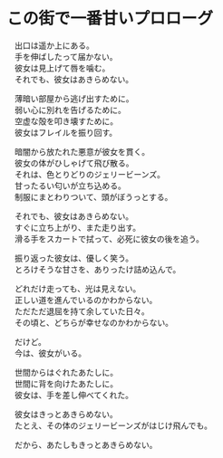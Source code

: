# この街で一番甘いプロローグ

　出口は遥か上にある。  
　手を伸ばしたって届かない。  
　彼女は見上げて唇を噛む。  
　それでも、彼女はあきらめない。

　薄暗い部屋から逃げ出すために。  
　弱い心に別れを告げるために。  
　空虚な殻を叩き壊すために。  
　彼女はフレイルを振り回す。

　暗闇から放たれた悪意が彼女を貫く。  
　彼女の体がひしゃげて飛び散る。  
　それは、色とりどりのジェリービーンズ。  
　甘ったるい匂いが立ち込める。  
　制服にまとわりついて、頭がぼうっとする。

　それでも、彼女はあきらめない。  
　すぐに立ち上がり、また走り出す。  
　滑る手をスカートで拭って、必死に彼女の後を追う。

　振り返った彼女は、優しく笑う。  
　とろけそうな甘さを、ありったけ詰め込んで。

　どれだけ走っても、光は見えない。  
　正しい道を進んでいるのかわからない。  
　ただただ退屈を持て余していた日々。  
　その頃と、どちらが幸せなのかわからない。

　だけど。  
　今は、彼女がいる。

　世間からはぐれたあたしに。  
　世間に背を向けたあたしに。  
　彼女は、手を差し伸べてくれた。

　彼女はきっとあきらめない。  
　たとえ、その体のジェリービーンズがはじけ飛んでも。

　だから、あたしもきっとあきらめない。
